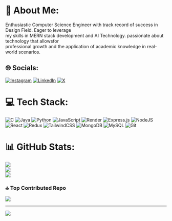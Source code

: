 # 💫 About Me:
Enthusiastic Computer Science Engineer with track record of success in Design Field. Eager to leverage<br>my skills in MERN stack development and AI Technology. passionate about technology that allowsfor<br>professional growth and the application of academic knowledge in real-world scenarios.<br>


## 🌐 Socials:
[![Instagram](https://img.shields.io/badge/Instagram-%23E4405F.svg?logo=Instagram&logoColor=white)](https://instagram.com/yashu_yadav__05) [![LinkedIn](https://img.shields.io/badge/LinkedIn-%230077B5.svg?logo=linkedin&logoColor=white)](https://linkedin.com/in/yashuyadava) [![X](https://img.shields.io/badge/X-black.svg?logo=X&logoColor=white)](https://x.com/@YashuYadav49) 

# 💻 Tech Stack:
![C](https://img.shields.io/badge/c-%2300599C.svg?style=flat&logo=c&logoColor=white) ![Java](https://img.shields.io/badge/java-%23ED8B00.svg?style=flat&logo=openjdk&logoColor=white) ![Python](https://img.shields.io/badge/python-3670A0?style=flat&logo=python&logoColor=ffdd54) ![JavaScript](https://img.shields.io/badge/javascript-%23323330.svg?style=flat&logo=javascript&logoColor=%23F7DF1E) ![Render](https://img.shields.io/badge/Render-%46E3B7.svg?style=flat&logo=render&logoColor=white) ![Express.js](https://img.shields.io/badge/express.js-%23404d59.svg?style=flat&logo=express&logoColor=%2361DAFB) ![NodeJS](https://img.shields.io/badge/node.js-6DA55F?style=flat&logo=node.js&logoColor=white) ![React](https://img.shields.io/badge/react-%2320232a.svg?style=flat&logo=react&logoColor=%2361DAFB) ![Redux](https://img.shields.io/badge/redux-%23593d88.svg?style=flat&logo=redux&logoColor=white) ![TailwindCSS](https://img.shields.io/badge/tailwindcss-%2338B2AC.svg?style=flat&logo=tailwind-css&logoColor=white) ![MongoDB](https://img.shields.io/badge/MongoDB-%234ea94b.svg?style=flat&logo=mongodb&logoColor=white) ![MySQL](https://img.shields.io/badge/mysql-4479A1.svg?style=flat&logo=mysql&logoColor=white) ![Git](https://img.shields.io/badge/git-%23F05033.svg?style=flat&logo=git&logoColor=white)
# 📊 GitHub Stats:
![](https://github-readme-stats.vercel.app/api?username=Yashu9353&theme=swift&hide_border=true&include_all_commits=true&count_private=true)<br/>
![](https://github-readme-streak-stats.herokuapp.com/?user=Yashu9353&theme=swift&hide_border=true)<br/>
![](https://github-readme-stats.vercel.app/api/top-langs/?username=Yashu9353&theme=swift&hide_border=true&include_all_commits=true&count_private=true&layout=compact)

### 🔝 Top Contributed Repo
![](https://github-contributor-stats.vercel.app/api?username=Yashu9353&limit=5&theme=swift&combine_all_yearly_contributions=true)

---
[![](https://visitcount.itsvg.in/api?id=Yashu9353&icon=5&color=6)](https://visitcount.itsvg.in)
